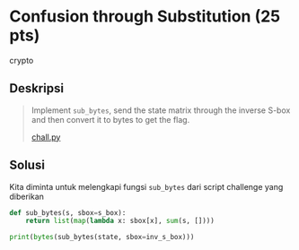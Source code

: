 # Confusion through Substitution (25 pts)
crypto

## Deskripsi
> Implement ```sub_bytes```, send the state matrix through the inverse S-box and then convert it to bytes to get the flag.
>
> [chall.py](https://cryptohack.org/static/challenges/sbox_8fc04ffb95faf5a5e6959195d5e2d94e.py)

## Solusi
Kita diminta untuk melengkapi fungsi ```sub_bytes``` dari script challenge yang diberikan
``` python
def sub_bytes(s, sbox=s_box):
    return list(map(lambda x: sbox[x], sum(s, [])))

print(bytes(sub_bytes(state, sbox=inv_s_box)))
```


